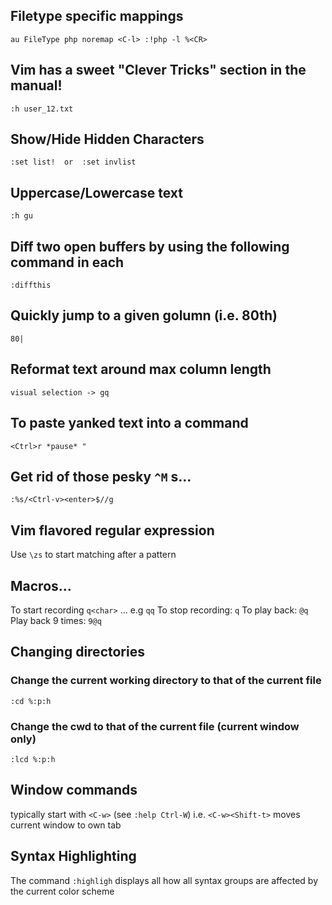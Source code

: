## Filetype specific mappings

	au FileType php noremap <C-l> :!php -l %<CR>


## Vim has a sweet "Clever Tricks" section in the manual!

	:h user_12.txt

## Show/Hide Hidden Characters

	:set list!  or  :set invlist

## Uppercase/Lowercase text

	:h gu

## Diff two open buffers by using the following command in each

	:diffthis

## Quickly jump to a given golumn (i.e. 80th)

	80| 

## Reformat text around max column length

	visual selection -> gq

## To paste yanked text into a command

	<Ctrl>r *pause* "

## Get rid of those pesky `^M` s...

	:%s/<Ctrl-v><enter>$//g

## Vim flavored regular expression

Use `\zs` to start matching after a pattern

## Macros...

To start recording `q<char>` ... e.g `qq`
To stop recording: `q`
To play back: `@q`
Play back 9 times: `9@q`

## Changing directories

### Change the current working directory to that of the current file

	:cd %:p:h

### Change the cwd to that of the current file (current window only)

	:lcd %:p:h

## Window commands

typically start with `<C-w>` (see `:help Ctrl-W`) i.e. `<C-w><Shift-t>` moves
current window to own tab

## Syntax Highlighting

The command `:highligh` displays all how all syntax groups are affected by the
current color scheme
